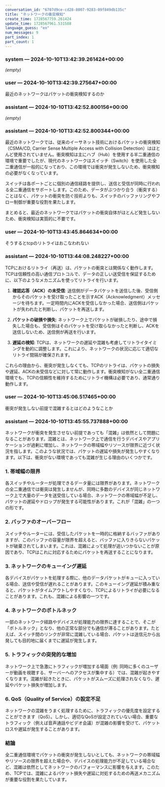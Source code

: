 ```yaml
---
conversation_id: "6707d9ce-cd28-8007-9283-09f849db135c"
title: "ネットワークの衝突検知"
create_time: 1728567759.261424
update_time: 1728567961.531588
language_guess: "en"
num_messages: 9
part_index: 1
part_count: 1
---
```


### system — 2024-10-10T13:42:39.261424+00:00

_(empty)_

### user — 2024-10-10T13:42:39.275647+00:00

最近のネットワークはパケットの衝突検知するのか

### assistant — 2024-10-10T13:42:52.800156+00:00

_(empty)_

### assistant — 2024-10-10T13:42:52.800344+00:00

最近のネットワークでは、従来のイーサネット技術におけるパケットの衝突検知（CSMA/CD, Carrier Sense Multiple Access with Collision Detection）はほとんど使用されていません。衝突検知は主にハブ（Hub）を使用する半二重通信の環境で重要でしたが、現代のネットワークはスイッチ（Switch）を使用した全二重通信が一般的になっており、この環境では衝突が発生しないため、衝突検知の必要がなくなっています。

スイッチは各ポートごとに個別の通信経路を提供し、送信と受信が同時に行われる全二重通信をサポートします。このため、データがぶつかり合う（衝突する）ことはなく、パケットの衝突を防ぐ技術よりも、スイッチのバッファリングやフロー制御が重要な役割を果たします。

まとめると、最近のネットワークではパケットの衝突自体がほとんど発生しないため、衝突検知は実質的に不要です。

### user — 2024-10-10T13:43:45.864634+00:00

そうするとtcpのリトライはおこなわれない

### assistant — 2024-10-10T13:44:08.248227+00:00

TCPにおけるリトライ（再送）は、パケットの衝突とは関係なく動作します。TCPは信頼性の高い通信プロトコルで、データの正しい送受信を保証するために、以下のようなメカニズムを使ってリトライを行います。

1. **確認応答（ACK）の未受信**: 送信側がデータパケットを送信した後、受信側からそのパケットを受け取ったことを示すACK（Acknowledgment）メッセージを待ちます。一定時間内にACKを受信しなかった場合、送信側はパケットが失われたと判断し、パケットを再送します。

2. **パケットの破損や損失**: ネットワーク上でパケットが破損したり、途中で損失した場合も、受信側はそのパケットを受け取らなかったと判断し、ACKを送信しないため、送信側が再送を行います。

3. **遅延の検知**: TCPは、ネットワークの遅延や混雑も考慮してリトライタイミングを動的に調整します。これにより、ネットワークの状況に応じて適切なリトライ間隔が確保されます。

これらの理由から、衝突が発生しなくても、TCPのリトライは、パケットの損失や遅延、ACKの未受信などに対して常に動作します。衝突検知がない全二重通信環境でも、TCPの信頼性を維持するためにリトライ機構は必要であり、通常通り動作します。

### user — 2024-10-10T13:45:06.517465+00:00

衝突が発生しない前提で混雑するとはどのようなことか

### assistant — 2024-10-10T13:45:55.737888+00:00

ネットワークが衝突を発生させない前提であっても「混雑」は依然として問題になることがあります。混雑とは、ネットワーク上で通信を行うデバイスやアプリケーションが過剰に増加し、ネットワークの帯域幅やリソースが限界に近づく状況を指します。このような状況では、パケットの遅延や損失が発生しやすくなります。以下は、衝突がない環境であっても混雑が生じる理由のいくつかです。

### 1. **帯域幅の限界**
   各スイッチやルーターが処理できるデータ量には限界があります。ネットワークの全二重通信では衝突は発生しませんが、同時に多数のデバイスが同じネットワーク上で大量のデータを送受信している場合、ネットワークの帯域幅が不足し、パケットの遅延やドロップが発生する可能性があります。これが「混雑」の一つの形です。

### 2. **バッファのオーバーフロー**
   スイッチやルーターには、受信したパケットを一時的に格納するバッファがありますが、このバッファの容量が限界を超えると、バッファに入りきらないパケットが破棄されてしまいます。これは、混雑によって処理が追いつかないことが原因であり、TCPはこれに対応するためにパケットを再送することになります。

### 3. **ネットワークのキューイング遅延**
   各デバイスがパケットを処理する際に、他のデータパケットがキューに入っている場合、送信や受信が遅れることがあります。このキューイング遅延が積み重なると、パケットがタイムアウトしやすくなり、TCPによるリトライが必要になることがあります。これも、混雑による影響の一つです。

### 4. **ネットワークのボトルネック**
   一部のネットワーク経路やデバイスが処理能力の限界に達することで、そこが「ボトルネック」となり、他の正常な部分でも通信が滞ることがあります。たとえば、スイッチ間のリンクが非常に混雑している場合、パケットは送信元から出発しても目的地に届くまでに遅延が発生します。

### 5. **トラフィックの突発的な増加**
   ネットワーク上で急激にトラフィックが増加する場面（例: 同時に多くのユーザーが動画を視聴する、サーバーへのアクセスが集中する）では、混雑が起きやすくなります。混雑が起きたときに、パケットがスムーズに処理されなくなり、遅延やパケット損失が増加します。

### 6. **QoS（Quality of Service）の設定不足**
   ネットワークの混雑をうまく処理するために、トラフィックの優先度を設定することができます（QoS）。しかし、適切なQoSが設定されていない場合、重要なトラフィック（例えば音声通話やビデオ会議）が混雑の影響を受けて、パケットロスや遅延が発生することがあります。

### 結論
全二重通信環境でパケットの衝突が発生しないとしても、ネットワークの帯域幅やリソースの限界を超えた場合や、デバイスの処理能力が不足している場合など、混雑は依然としてネットワークのパフォーマンスに影響を与えます。このため、TCPでは、混雑によるパケット損失や遅延に対処するための再送メカニズムが重要な役割を果たしています。

